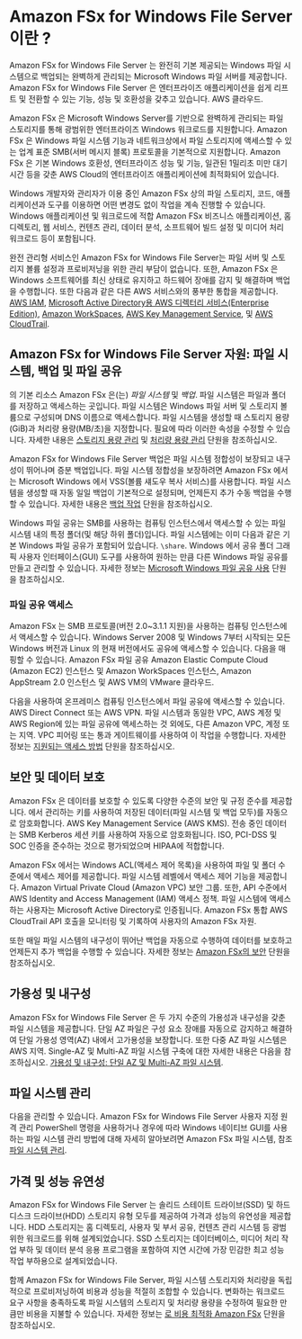 # Amazon FSx for Windows File Server이란 ?



Amazon FSx for Windows File Server 는 완전히 기본 제공되는 Windows 파일 시스템으로 백업되는 완벽하게 관리되는 Microsoft Windows 파일 서버를 제공합니다. Amazon FSx for Windows File Server 은 엔터프라이즈 애플리케이션을 쉽게 리프트 및 전환할 수 있는 기능, 성능 및 호환성을 갖추고 있습니다. AWS 클라우드.

Amazon FSx 은 Microsoft Windows Server를 기반으로 완벽하게 관리되는 파일 스토리지를 통해 광범위한 엔터프라이즈 Windows 워크로드를 지원합니다. Amazon FSx 은 Windows 파일 시스템 기능과 네트워크상에서 파일 스토리지에 액세스할 수 있는 업계 표준 SMB(서버 메시지 블록) 프로토콜을 기본적으로 지원합니다. Amazon FSx 은 기본 Windows 호환성, 엔터프라이즈 성능 및 기능, 일관된 1밀리초 미만 대기 시간 등을 갖춘 AWS Cloud의 엔터프라이즈 애플리케이션에 최적화되어 있습니다.

Windows 개발자와 관리자가 이용 중인 Amazon FSx 상의 파일 스토리지, 코드, 애플리케이션과 도구를 이용하면 어떤 변경도 없이 작업을 계속 진행할 수 있습니다. Windows 애플리케이션 및 워크로드에 적합 Amazon FSx 비즈니스 애플리케이션, 홈 디렉토리, 웹 서비스, 컨텐츠 관리, 데이터 분석, 소프트웨어 빌드 설정 및 미디어 처리 워크로드 등이 포함됩니다.

완전 관리형 서비스인 Amazon FSx for Windows File Server는 파일 서버 및 스토리지 볼륨 설정과 프로비저닝을 위한 관리 부담이 없습니다. 또한, Amazon FSx 은 Windows 소프트웨어를 최신 상태로 유지하고 하드웨어 장애를 감지 및 해결하며 백업을 수행합니다. 또한 다음과 같은 다른 AWS 서비스와의 풍부한 통합을 제공합니다. [AWS IAM](https://docs.aws.amazon.com/IAM/latest/UserGuide/introduction.html), [Microsoft Active Directory용 AWS 디렉터리 서비스(Enterprise Edition)](https://docs.aws.amazon.com/directoryservice/latest/admin-guide/directory_microsoft_ad.html), [Amazon WorkSpaces](https://docs.aws.amazon.com/workspaces/latest/adminguide/amazon-workspaces.html), [AWS Key Management Service](https://docs.aws.amazon.com/kms/latest/developerguide/overview.html), 및 [AWS CloudTrail](https://docs.aws.amazon.com/awscloudtrail/latest/userguide/cloudtrail-user-guide.html).

## Amazon FSx for Windows File Server 자원: 파일 시스템, 백업 및 파일 공유

의 기본 리소스 Amazon FSx 은(는) *파일 시스템* 및 *백업*. 파일 시스템은 파일과 폴더를 저장하고 액세스하는 곳입니다. 파일 시스템은 Windows 파일 서버 및 스토리지 볼륨으로 구성되며 DNS 이름으로 액세스합니다. 파일 시스템을 생성할 때 스토리지 용량(GiB)과 처리량 용량(MB/초)을 지정합니다. 필요에 따라 이러한 속성을 수정할 수 있습니다. 자세한 내용은 [스토리지 용량 관리](https://docs.aws.amazon.com/ko_kr/fsx/latest/WindowsGuide/managing-storage-capacity.html) 및 [처리량 용량 관리](https://docs.aws.amazon.com/ko_kr/fsx/latest/WindowsGuide/managing-throughput-capacity.html) 단원을 참조하십시오.

Amazon FSx for Windows File Server 백업은 파일 시스템 정합성이 보장되고 내구성이 뛰어나며 증분 백업입니다. 파일 시스템 정합성을 보장하려면 Amazon FSx 에서는 Microsoft Windows 에서 VSS(볼륨 섀도우 복사 서비스)를 사용합니다. 파일 시스템을 생성할 때 자동 일일 백업이 기본적으로 설정되며, 언제든지 추가 수동 백업을 수행할 수 있습니다. 자세한 내용은 [백업 작업](https://docs.aws.amazon.com/ko_kr/fsx/latest/WindowsGuide/using-backups.html) 단원을 참조하십시오.

Windows 파일 공유는 SMB를 사용하는 컴퓨팅 인스턴스에서 액세스할 수 있는 파일 시스템 내의 특정 폴더(및 해당 하위 폴더)입니다. 파일 시스템에는 이미 다음과 같은 기본 Windows 파일 공유가 포함되어 있습니다. `\share`. Windows 에서 공유 폴더 그래픽 사용자 인터페이스(GUI) 도구를 사용하여 원하는 만큼 다른 Windows 파일 공유를 만들고 관리할 수 있습니다. 자세한 정보는 [Microsoft Windows 파일 공유 사용](https://docs.aws.amazon.com/ko_kr/fsx/latest/WindowsGuide/using-file-shares.html) 단원을 참조하십시오.

### 파일 공유 액세스

Amazon FSx 는 SMB 프로토콜(버전 2.0~3.1.1 지원)을 사용하는 컴퓨팅 인스턴스에서 액세스할 수 있습니다. Windows Server 2008 및 Windows 7부터 시작되는 모든 Windows 버전과 Linux 의 현재 버전에서도 공유에 액세스할 수 있습니다. 다음을 매핑할 수 있습니다. Amazon FSx 파일 공유 Amazon Elastic Compute Cloud (Amazon EC2) 인스턴스 및 Amazon WorkSpaces 인스턴스, Amazon AppStream 2.0 인스턴스 및 AWS VM의 VMware 클라우드.

다음을 사용하여 온프레미스 컴퓨팅 인스턴스에서 파일 공유에 액세스할 수 있습니다. AWS Direct Connect 또는 AWS VPN. 파일 시스템과 동일한 VPC, AWS 계정 및 AWS Region에 있는 파일 공유에 액세스하는 것 외에도, 다른 Amazon VPC, 계정 또는 지역. VPC 피어링 또는 통과 게이트웨이를 사용하여 이 작업을 수행합니다. 자세한 정보는 [지원되는 액세스 방법](https://docs.aws.amazon.com/ko_kr/fsx/latest/WindowsGuide/supported-fsx-clients.html#access-methods) 단원을 참조하십시오.

## 보안 및 데이터 보호

Amazon FSx 은 데이터를 보호할 수 있도록 다양한 수준의 보안 및 규정 준수를 제공합니다. 에서 관리하는 키를 사용하여 저장된 데이터(파일 시스템 및 백업 모두)를 자동으로 암호화합니다. AWS Key Management Service (AWS KMS). 전송 중인 데이터는 SMB Kerberos 세션 키를 사용하여 자동으로 암호화됩니다. ISO, PCI-DSS 및 SOC 인증을 준수하는 것으로 평가되었으며 HIPAA에 적합합니다.

Amazon FSx 에서는 Windows ACL(액세스 제어 목록)을 사용하여 파일 및 폴더 수준에서 액세스 제어를 제공합니다. 파일 시스템 레벨에서 액세스 제어 기능을 제공합니다. Amazon Virtual Private Cloud (Amazon VPC) 보안 그룹. 또한, API 수준에서 AWS Identity and Access Management (IAM) 액세스 정책. 파일 시스템에 액세스하는 사용자는 Microsoft Active Directory로 인증됩니다. Amazon FSx 통합 AWS CloudTrail API 호출을 모니터링 및 기록하여 사용자의 Amazon FSx 자원.

또한 매일 파일 시스템의 내구성이 뛰어난 백업을 자동으로 수행하여 데이터를 보호하고 언제든지 추가 백업을 수행할 수 있습니다. 자세한 정보는 [Amazon FSx의 보안](https://docs.aws.amazon.com/ko_kr/fsx/latest/WindowsGuide/security.html) 단원을 참조하십시오.

## 가용성 및 내구성

Amazon FSx for Windows File Server 은 두 가지 수준의 가용성과 내구성을 갖춘 파일 시스템을 제공합니다. 단일 AZ 파일은 구성 요소 장애를 자동으로 감지하고 해결하여 단일 가용성 영역(AZ) 내에서 고가용성을 보장합니다. 또한 다중 AZ 파일 시스템은 AWS 지역. Single-AZ 및 Multi-AZ 파일 시스템 구축에 대한 자세한 내용은 다음을 참조하십시오. [가용성 및 내구성: 단일 AZ 및 Multi-AZ 파일 시스템](https://docs.aws.amazon.com/ko_kr/fsx/latest/WindowsGuide/high-availability-multiAZ.html).

## 파일 시스템 관리

다음을 관리할 수 있습니다. Amazon FSx for Windows File Server 사용자 지정 원격 관리 PowerShell 명령을 사용하거나 경우에 따라 Windows 네이티브 GUI를 사용하는 파일 시스템 관리 방법에 대해 자세히 알아보려면 Amazon FSx 파일 시스템, 참조 [파일 시스템 관리](https://docs.aws.amazon.com/ko_kr/fsx/latest/WindowsGuide/administering-file-systems.html).

## 가격 및 성능 유연성

Amazon FSx for Windows File Server 는 솔리드 스테이트 드라이브(SSD) 및 하드 디스크 드라이브(HDD) 스토리지 유형 모두를 제공하여 가격과 성능의 유연성을 제공합니다. HDD 스토리지는 홈 디렉토리, 사용자 및 부서 공유, 컨텐츠 관리 시스템 등 광범위한 워크로드를 위해 설계되었습니다. SSD 스토리지는 데이터베이스, 미디어 처리 작업 부하 및 데이터 분석 응용 프로그램을 포함하여 지연 시간에 가장 민감한 최고 성능 작업 부하용으로 설계되었습니다.

함께 Amazon FSx for Windows File Server, 파일 시스템 스토리지와 처리량을 독립적으로 프로비저닝하여 비용과 성능을 적절히 조합할 수 있습니다. 변화하는 워크로드 요구 사항을 충족하도록 파일 시스템의 스토리지 및 처리량 용량을 수정하여 필요한 만큼만 비용을 지불할 수 있습니다. 자세한 정보는 [로 비용 최적화 Amazon FSx](https://docs.aws.amazon.com/ko_kr/fsx/latest/WindowsGuide/optimize-fsx-costs.html) 단원을 참조하십시오.